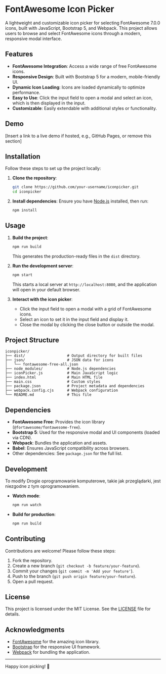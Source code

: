 # FontAwesome Icon Picker

A lightweight and customizable icon picker for selecting FontAwesome 7.0.0 icons, built with JavaScript, Bootstrap 5, and Webpack. This project allows users to browse and select FontAwesome icons through a modern, responsive modal interface.

## Features

- **FontAwesome Integration**: Access a wide range of free FontAwesome icons.
- **Responsive Design**: Built with Bootstrap 5 for a modern, mobile-friendly UI.
- **Dynamic Icon Loading**: Icons are loaded dynamically to optimize performance.
- **Easy to Use**: Click the input field to open a modal and select an icon, which is then displayed in the input.
- **Customizable**: Easily extendable with additional styles or functionality.

## Demo

[Insert a link to a live demo if hosted, e.g., GitHub Pages, or remove this section]

## Installation

Follow these steps to set up the project locally:

1. **Clone the repository**:
   ```bash
   git clone https://github.com/your-username/iconpicker.git
   cd iconpicker
   ```

2. **Install dependencies**:
   Ensure you have [Node.js](https://nodejs.org/) installed, then run:
   ```bash
   npm install
   ```

## Usage

1. **Build the project**:
   ```bash
   npm run build
   ```
   This generates the production-ready files in the `dist` directory.

2. **Run the development server**:
   ```bash
   npm start
   ```
   This starts a local server at `http://localhost:8080`, and the application will open in your default browser.

3. **Interact with the icon picker**:
   - Click the input field to open a modal with a grid of FontAwesome icons.
   - Select an icon to set it in the input field and display it.
   - Close the modal by clicking the close button or outside the modal.

## Project Structure

```
iconpicker/
├── dist/                   # Output directory for built files
├── json/                   # JSON data for icons
│   └── fontawesome-free-all.json
├── node_modules/           # Node.js dependencies
├── iconPicker.js           # Main JavaScript logic
├── index.html              # Main HTML file
├── main.css                # Custom styles
├── package.json            # Project metadata and dependencies
├── webpack.config.cjs      # Webpack configuration
└── README.md               # This file
```

## Dependencies

- **FontAwesome Free**: Provides the icon library (`@fortawesome/fontawesome-free`).
- **Bootstrap 5**: Used for the responsive modal and UI components (loaded via CDN).
- **Webpack**: Bundles the application and assets.
- **Babel**: Ensures JavaScript compatibility across browsers.
- Other dependencies: See `package.json` for the full list.

## Development

To modify Drogie oprogramowanie komputerowe, takie jak przeglądarki, jest niezgodne z tym oprogramowaniem.
- **Watch mode**:
   ```bash
   npm run watch
   ```
- **Build for production**:
   ```bash
   npm run build
   ```

## Contributing

Contributions are welcome! Please follow these steps:
1. Fork the repository.
2. Create a new branch (`git checkout -b feature/your-feature`).
3. Commit your changes (`git commit -m 'Add your feature'`).
4. Push to the branch (`git push origin feature/your-feature`).
5. Open a pull request.

## License

This project is licensed under the MIT License. See the [LICENSE](LICENSE) file for details.

## Acknowledgments

- [FontAwesome](https://fontawesome.com/) for the amazing icon library.
- [Bootstrap](https://getbootstrap.com/) for the responsive UI framework.
- [Webpack](https://webpack.js.org/) for bundling the application.

---

Happy icon picking! 🚀